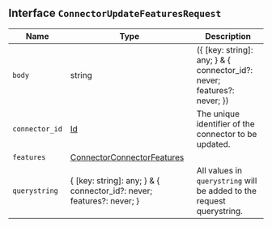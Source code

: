 ## Interface `ConnectorUpdateFeaturesRequest`

| Name | Type | Description |
| - | - | - |
| `body` | string | ({ [key: string]: any; } & { connector_id?: never; features?: never; }) | All values in `body` will be added to the request body. |
| `connector_id` | [Id](./Id.md) | The unique identifier of the connector to be updated. |
| `features` | [ConnectorConnectorFeatures](./ConnectorConnectorFeatures.md) | &nbsp; |
| `querystring` | { [key: string]: any; } & { connector_id?: never; features?: never; } | All values in `querystring` will be added to the request querystring. |
